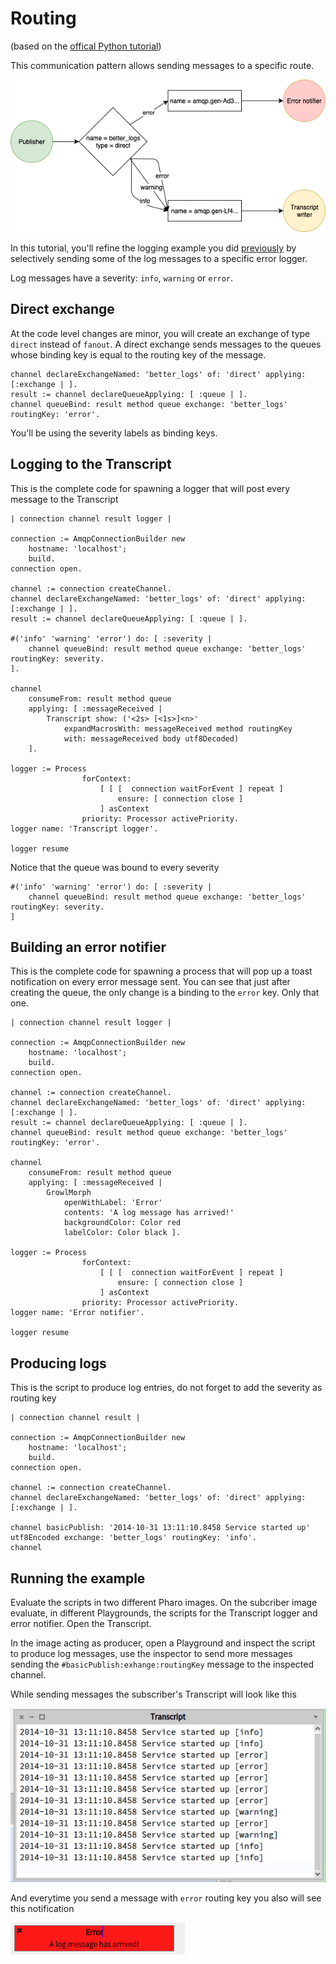 # Routing 
(based on the [offical Python tutorial](https://www.rabbitmq.com/tutorials/tutorial-four-python.html))

This communication pattern allows sending messages to a specific route. 

![Diagram of routing](routing.png)

In this tutorial, you'll refine the logging example you did [previously](PublishSubscribe.md) by selectively sending some of the log messages to a specific error logger. 

Log messages have a severity: `info`, `warning` or `error`.

## Direct exchange

At the code level changes are minor, you will create an exchange of type `direct` instead of `fanout`. A direct exchange sends messages to the queues whose binding key is equal to the routing key of the message.

```Smalltalk
channel declareExchangeNamed: 'better_logs' of: 'direct' applying: [:exchange | ].
result := channel declareQueueApplying: [ :queue | ].
channel queueBind: result method queue exchange: 'better_logs' routingKey: 'error'.
```

You'll be using the severity labels as binding keys.

## Logging to the Transcript

This is the complete code for spawning a logger that will post every message to the Transcript

```Smalltalk
| connection channel result logger |

connection := AmqpConnectionBuilder new
	hostname: 'localhost';
	build.
connection open.

channel := connection createChannel.
channel declareExchangeNamed: 'better_logs' of: 'direct' applying: [:exchange | ].
result := channel declareQueueApplying: [ :queue | ].

#('info' 'warning' 'error') do: [ :severity |
	channel queueBind: result method queue exchange: 'better_logs' routingKey: severity.
].

channel 
	consumeFrom: result method queue
	applying: [ :messageReceived | 
		Transcript show: ('<2s> [<1s>]<n>' 
			expandMacrosWith: messageReceived method routingKey 
			with: messageReceived body utf8Decoded) 
	].	

logger := Process
				forContext:
					[ [ [  connection waitForEvent ] repeat ]
						ensure: [ connection close ]
					] asContext
				priority: Processor activePriority.
logger name: 'Transcript logger'.
	
logger resume 
```

Notice that the queue was bound to every severity

```Smalltalk 
#('info' 'warning' 'error') do: [ :severity |
	channel queueBind: result method queue exchange: 'better_logs' routingKey: severity.
]
```

## Building an error notifier

This is the complete code for spawning a process that will pop up a toast notification on every error message sent. You can see that just after creating the queue, the only change is a binding to the `error` key. Only that one.

```Smalltalk
| connection channel result logger |

connection := AmqpConnectionBuilder new
	hostname: 'localhost';
	build.
connection open.

channel := connection createChannel.
channel declareExchangeNamed: 'better_logs' of: 'direct' applying: [:exchange | ].
result := channel declareQueueApplying: [ :queue | ].
channel queueBind: result method queue exchange: 'better_logs' routingKey: 'error'.

channel 
	consumeFrom: result method queue
	applying: [ :messageReceived | 
		GrowlMorph 
			openWithLabel: 'Error'
			contents: 'A log message has arrived!' 
			backgroundColor: Color red
			labelColor: Color black ].		

logger := Process
				forContext:
					[ [ [  connection waitForEvent ] repeat ]
						ensure: [ connection close ]
					] asContext
				priority: Processor activePriority.
logger name: 'Error notifier'.
	
logger resume 
```

## Producing logs

This is the script to produce log entries, do not forget to add the severity as routing key

```Smalltalk
| connection channel result |

connection := AmqpConnectionBuilder new
	hostname: 'localhost';
	build.
connection open.

channel := connection createChannel.
channel declareExchangeNamed: 'better_logs' of: 'direct' applying: [:exchange | ].

channel basicPublish: '2014-10-31 13:11:10.8458 Service started up' utf8Encoded exchange: 'better_logs' routingKey: 'info'.	
channel
```

## Running the example

Evaluate the scripts in two different Pharo images. On the subcriber image evaluate, in different Playgrounds, the scripts for the Transcript logger and error notifier. Open the Transcript.

In the image acting as producer, open a Playground and inspect the script to produce log messages, use the inspector to send more messages sending the `#basicPublish:exhange:routingKey` message to the inspected channel.

While sending messages the subscriber's Transcript will look like this

![Logger in action](routing_transcript_logger.gif)


And everytime you send a message with `error` routing key you also will see this notification 

![Error notification](routing_error_notifier.png)


